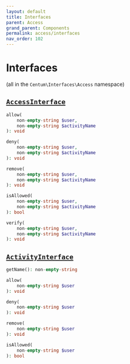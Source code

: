 ```yaml
---
layout: default
title: Interfaces
parent: Access
grand_parent: Components
permalink: access/interfaces
nav_order: 102
---
```




# Interfaces

(all in the `Centum\Interfaces\Access` namespace)



## [`AccessInterface`](https://github.com/SidRoberts/centum/blob/main/src/Interfaces/Access/AccessInterface.php)

```php
allow(
    non-empty-string $user,
    non-empty-string $activityName
): void
```

```php
deny(
    non-empty-string $user,
    non-empty-string $activityName
): void
```

```php
remove(
    non-empty-string $user,
    non-empty-string $activityName
): void
```

```php
isAllowed(
    non-empty-string $user,
    non-empty-string $activityName
): bool
```

```php
verify(
    non-empty-string $user,
    non-empty-string $activityName
): void
```



## [`ActivityInterface`](https://github.com/SidRoberts/centum/blob/main/src/Interfaces/Access/ActivityInterface.php)

```php
getName(): non-empty-string
```

```php
allow(
    non-empty-string $user
): void
```

```php
deny(
    non-empty-string $user
): void
```

```php
remove(
    non-empty-string $user
): void
```

```php
isAllowed(
    non-empty-string $user
): bool
```
